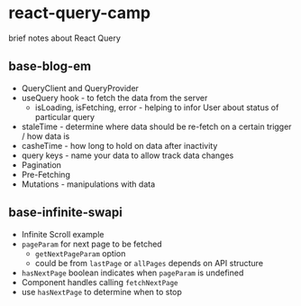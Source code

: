 # react-query-camp
brief notes about React Query

## base-blog-em
- QueryClient and QueryProvider
- useQuery hook - to fetch the data from the server
   - isLoading, isFetching, error - helping to infor User about status of particular query
- staleTime - determine where data should be re-fetch on a certain trigger / how data is
- casheTime - how long to hold on data after inactivity
- query keys - name your data to allow track data changes
- Pagination
- Pre-Fetching
- Mutations - manipulations with data

## base-infinite-swapi
- Infinite Scroll example
- `pageParam` for next page to be fetched
    - `getNextPageParam` option
    - could be from `lastPage` or `allPages` depends on API structure
- `hasNextPage` boolean indicates when `pageParam` is undefined
- Component handles calling `fetchNextPage`
- use `hasNextPage` to determine when to stop
